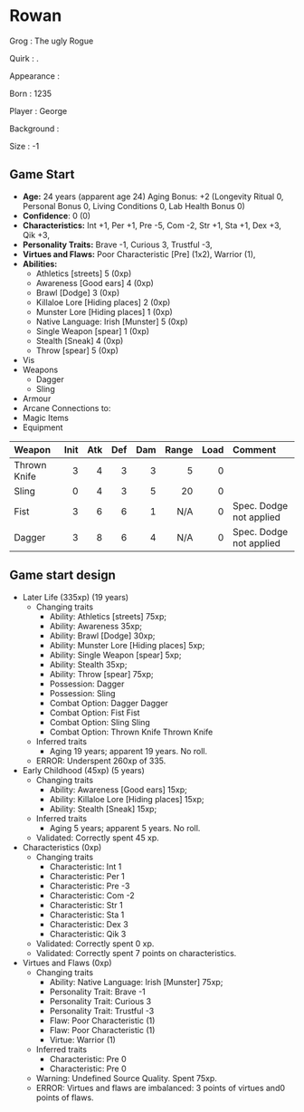 # Rowan

Grog
: The ugly Rogue

Quirk
: .

Appearance
: 

Born
: 1235

Player
: George

Background
: 

Size
: -1

## Game Start

+ **Age:** 24 years (apparent age 24) Aging Bonus: +2 (Longevity Ritual 0, Personal Bonus 0, Living Conditions 0, Lab Health Bonus 0)
+ **Confidence**: 0 (0)
+ **Characteristics:** 
Int +1, 
Per +1, 
Pre -5, 
Com -2, 
Str +1, 
Sta +1, 
Dex +3, 
Qik +3, 
+ **Personality Traits:** 
Brave -1, 
Curious 3, 
Trustful -3, 
+ **Virtues and Flaws:** 
Poor Characteristic [Pre] (1x2), 
Warrior (1), 
+ **Abilities:**
    + Athletics [streets] 5 (0xp)
    + Awareness [Good ears] 4 (0xp)
    + Brawl [Dodge] 3 (0xp)
    + Killaloe Lore [Hiding places] 2 (0xp)
    + Munster Lore [Hiding places] 1 (0xp)
    + Native Language: Irish [Munster] 5 (0xp)
    + Single Weapon [spear] 1 (0xp)
    + Stealth [Sneak] 4 (0xp)
    + Throw [spear] 5 (0xp)
+ Vis
+ Weapons
    + Dagger
    + Sling
+ Armour
+ Arcane Connections to:
+ Magic Items
+ Equipment

| Weapon | Init | Atk | Def | Dam | Range | Load | Comment |
|  :- |  -: |  -: |  -: |  -: |  -: |  -: | :- |
| Thrown Knife | 3 | 4 | 3 | 3 | 5 | 0 |  |
| Sling | 0 | 4 | 3 | 5 | 20 | 0 |  |
| Fist | 3 | 6 | 6 | 1 | N/A | 0 | Spec. Dodge not applied |
| Dagger | 3 | 8 | 6 | 4 | N/A | 0 | Spec. Dodge not applied |

## Game start design

+ Later Life (335xp) (19 years)
    + Changing traits
        + Ability: Athletics [streets] 75xp; 
        + Ability: Awareness 35xp; 
        + Ability: Brawl [Dodge] 30xp; 
        + Ability: Munster Lore [Hiding places] 5xp; 
        + Ability: Single Weapon [spear] 5xp; 
        + Ability: Stealth 35xp; 
        + Ability: Throw [spear] 75xp; 
        + Possession: Dagger
        + Possession: Sling
        + Combat Option: Dagger Dagger
        + Combat Option: Fist Fist
        + Combat Option: Sling Sling
        + Combat Option: Thrown Knife Thrown Knife
    + Inferred traits
        + Aging 19 years; apparent 19 years. No roll. 
    + ERROR: Underspent 260xp of 335.
+ Early Childhood (45xp) (5 years)
    + Changing traits
        + Ability: Awareness [Good ears] 15xp; 
        + Ability: Killaloe Lore [Hiding places] 15xp; 
        + Ability: Stealth [Sneak] 15xp; 
    + Inferred traits
        + Aging 5 years; apparent 5 years. No roll. 
    + Validated: Correctly spent 45 xp.
+ Characteristics (0xp)
    + Changing traits
        + Characteristic: Int 1
        + Characteristic: Per 1
        + Characteristic: Pre -3
        + Characteristic: Com -2
        + Characteristic: Str 1
        + Characteristic: Sta 1
        + Characteristic: Dex 3
        + Characteristic: Qik 3
    + Validated: Correctly spent 0 xp.
    + Validated: Correctly spent 7 points on characteristics.
+ Virtues and Flaws (0xp)
    + Changing traits
        + Ability: Native Language: Irish [Munster] 75xp; 
        + Personality Trait: Brave -1
        + Personality Trait: Curious 3
        + Personality Trait: Trustful -3
        + Flaw: Poor Characteristic (1)
        + Flaw: Poor Characteristic (1)
        + Virtue: Warrior (1)
    + Inferred traits
        + Characteristic: Pre 0
        + Characteristic: Pre 0
    + Warning: Undefined Source Quality. Spent 75xp.
    + ERROR: Virtues and flaws are imbalanced: 3 points of virtues and0 points of flaws.

